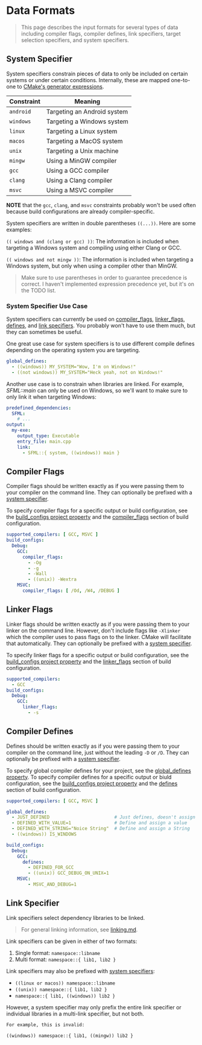 # Data Formats

> This page describes the input formats for several types of data including compiler flags, compiler defines,
> link specifiers, target selection specifiers, and system specifiers.

## System Specifier

System specifiers constrain pieces of data to only be included on certain systems or under certain conditions.
Internally, these are mapped one-to-one to
[CMake's generator expressions](https://cmake.org/cmake/help/latest/manual/cmake-generator-expressions.7.html).

| Constraint | Meaning |
| ---------- | ------- |
| `android` | Targeting an Android system |
| `windows` | Targeting a Windows system |
| `linux` | Targeting a Linux system |
| `macos` | Targeting a MacOS system |
| `unix` | Targeting a Unix machine |
| `mingw` | Using a MinGW compiler |
| `gcc` | Using a GCC compiler |
| `clang` | Using a Clang compiler |
| `msvc` | Using a MSVC compiler |

**NOTE** that the `gcc`, `clang`, and `msvc` constraints probably won't be used often because
build configurations are already compiler-specific.

System specifiers are written in double parentheses `((...))`. Here are some examples:

`(( windows and (clang or gcc) ))`: The information is included when targeting a Windows system and
compiling using either Clang or GCC.

`(( windows and not mingw ))`: The information is included when targeting a Windows system, but only
when using a compiler other than MinGW.

> Make sure to use parentheses in order to guarantee precedence is correct. I haven't implemented expression
> precedence yet, but it's on the TODO list.

### System Specifier Use Case

System specifiers can currently be used on [compiler_flags](properties/build_configs.md#compiler_flags),
[linker_flags](properties/build_configs.md#linker_flags), [defines](properties/build_configs.md#defines),
and [link specifiers](linking.md#formats). You probably won't have to use them much, but they can sometimes
be useful.

One great use case for system specifiers is to use different compile defines depending on the operating
system you are targeting.

``` yaml
global_defines:
  - ((windows)) MY_SYSTEM="Wow, I'm on Windows!"
  - ((not windows)) MY_SYSTEM="Heck yeah, not on Windows!"
```

Another use case is to constrain when libraries are linked. For example, *SFML::main* can only be used
on Windows, so we'll want to make sure to only link it when targeting Windows:

``` yaml
predefined_dependencies:
  SFML:
    # ...
output:
  my-exe:
    output_type: Executable
    entry_file: main.cpp
    link:
      - SFML::{ system, ((windows)) main }
```

## Compiler Flags

Compiler flags should be written exactly as if you were passing them to your compiler on the command line.
They can optionally be prefixed with a [system specifier](#system-specifier).

To specify compiler flags for a specific output or build configuration, see the
[build_configs project property](properties/properties_list.md#build_configs) and the
[compiler_flags](properties/build_configs.md#compiler_flags) section of build configuration.

``` yaml
supported_compilers: [ GCC, MSVC ]
build_configs:
  Debug:
    GCC:
      compiler_flags:
        - -Og
        - -g
        - -Wall
        - ((unix)) -Wextra
    MSVC:
      compiler_flags: [ /Od, /W4, /DEBUG ]
```

## Linker Flags

Linker flags should be written exactly as if you were passing them to your linker on the command line.
However, don't include flags like `-Xlinker` which the compiler uses to pass flags on to the linker.
CMake will facilitate that automatically.
They can optionally be prefixed with a [system specifier](#system-specifier).

To specify linker flags for a specific output or build configuration, see the
[build_configs project property](properties/properties_list.md#build_configs) and the
[linker_flags](properties/build_configs.md#linker_flags) section of build configuration.

``` yaml
supported_compilers:
  - GCC
build_configs:
  Debug:
    GCC:
      linker_flags:
        - -s
```

## Compiler Defines

Defines should be written exactly as if you were passing them to your compiler on the command line,
just without the leading `-D` or `/D`. They can optionally be prefixed with a
[system specifier](#system-specifier).

To specify global compiler defines for your project, see the
[global_defines property](properties/properties_list.md#global_defines). To specify compiler defines
for a specific output or biuld configuration, see the
[build_configs project property](properties/properties_list.md#build_configs) and the
[defines](properties/build_configs.md#defines) section of build configuration.

``` yaml
supported_compilers: [ GCC, MSVC ]

global_defines:
  - JUST_DEFINED                        # Just defines, doesn't assign a value
  - DEFINED_WITH_VALUE=1                # Define and assign a value
  - DEFINED_WITH_STRING="Noice String"  # Define and assign a String
  - ((windows)) IS_WINDOWS

build_configs:
  Debug:
    GCC:
      defines:
        - DEFINED_FOR_GCC
        - ((unix)) GCC_DEBUG_ON_UNIX=1
    MSVC:
        - MSVC_AND_DEBUG=1
```

## Link Specifier

Link specifiers select dependency libraries to be linked.

> For general linking information, see [linking.md](linking.md).

Link specifiers can be given in either of two formats:

1. Single format: `namespace::libname`
2. Multi format: `namespace::{ lib1, lib2 }`

Link specifiers may also be prefixed with [system specifiers](data_formats.md#system-specifier):

- `((linux or macos)) namespace::libname`
- `((unix)) namespace::{ lib1, lib2 }`
- `namespace::{ lib1, ((windows)) lib2 }`

However, a system specifier may only prefix the entire link specifier or individual libraries in
a multi-link specifier, but not both.

``` txt
For example, this is invalid:

((windows)) namespace::{ lib1, ((mingw)) lib2 }
```
